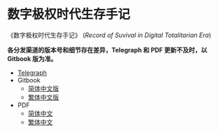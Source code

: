 # 数字极权时代生存手记

《数字极权时代生存手记》 (*Record of Suvival in Digital Totalitarian Era*) 


**各分发渠道的版本号和细节存在差异，Telegraph 和 PDF 更新不及时，以 Gitbook 版为准。**

- [Telegraph](https://telegra.ph/%E6%95%B0%E5%AD%97%E6%9E%81%E6%9D%83%E6%97%B6%E4%BB%A3%E7%94%9F%E5%AD%98%E6%89%8B%E8%AE%B0-v11-06-15)
- Gitbook
  - [简体中文版](https://g-rosidte.gitbook.io/record-of-survival-in-digital-totalitarian-era/v/shu-zi-ji-quan-shi-dai-sheng-cun-shou-ji/)
  - [繁体中文版](https://g-rosidte.gitbook.io/record-of-survival-in-digital-totalitarian-era/v/zi-dai-sheng-cun-shou-fan-zhong-wen/)
- PDF
  - [简体中文](https://g-rosidte.gitbook.io/record-of-survival-in-digital-totalitarian-era/v/shu-zi-ji-quan-shi-dai-sheng-cun-shou-ji/)
  - [繁体中文](https://g-rosidte.gitbook.io/record-of-survival-in-digital-totalitarian-era/v/zi-dai-sheng-cun-shou-fan-zhong-wen/)

